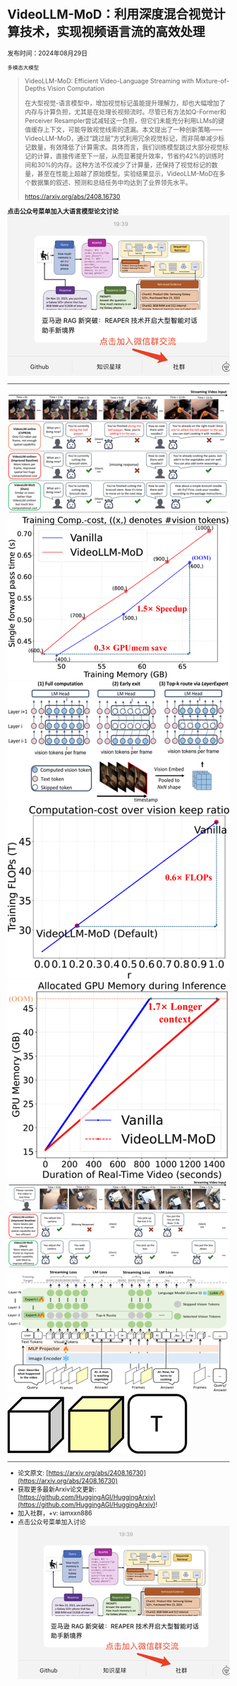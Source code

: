 # VideoLLM-MoD：利用深度混合视觉计算技术，实现视频语言流的高效处理
发布时间：2024年08月29日

`多模态大模型`
> VideoLLM-MoD: Efficient Video-Language Streaming with Mixture-of-Depths Vision Computation
>
> 在大型视觉-语言模型中，增加视觉标记虽能提升理解力，却也大幅增加了内存与计算负担，尤其是在处理长视频流时。尽管已有方法如Q-Former和Perceiver Resampler尝试减轻这一负担，但它们未能充分利用LLMs的键值缓存上下文，可能导致视觉线索的遗漏。本文提出了一种创新策略——VideoLLM-MoD，通过“跳过层”方式利用冗余视觉标记，而非简单减少标记数量，有效降低了计算需求。具体而言，我们训练模型跳过大部分视觉标记的计算，直接传递至下一层，从而显著提升效率，节省约42%的训练时间和30%的内存。这种方法不仅减少了计算量，还保持了视觉标记的数量，甚至在性能上超越了原始模型。实验结果显示，VideoLLM-MoD在多个数据集的叙述、预测和总结任务中均达到了业界领先水平。
>
> https://arxiv.org/abs/2408.16730

**点击公众号菜单加入大语言模型论文讨论**
![](https://raw.githubusercontent.com/HuggingAGI/wx_assets/main/2024/07/31/1722434818326-94339e92-22f1-4472-9d27-fed232f70b5d.jpeg)
<hr />

![](https://raw.githubusercontent.com/HuggingAGI/HuggingArxiv/main/paper_images/2408.16730/x1.png)
![](https://raw.githubusercontent.com/HuggingAGI/HuggingArxiv/main/paper_images/2408.16730/x2.png)
![](https://raw.githubusercontent.com/HuggingAGI/HuggingArxiv/main/paper_images/2408.16730/x3.png)
![](https://raw.githubusercontent.com/HuggingAGI/HuggingArxiv/main/paper_images/2408.16730/x4.png)
![](https://raw.githubusercontent.com/HuggingAGI/HuggingArxiv/main/paper_images/2408.16730/x5.png)
![](https://raw.githubusercontent.com/HuggingAGI/HuggingArxiv/main/paper_images/2408.16730/x6.png)
![](https://raw.githubusercontent.com/HuggingAGI/HuggingArxiv/main/paper_images/2408.16730/x7.png)
![](https://raw.githubusercontent.com/HuggingAGI/HuggingArxiv/main/paper_images/2408.16730/vtoken.png)
![](https://raw.githubusercontent.com/HuggingAGI/HuggingArxiv/main/paper_images/2408.16730/ktoken.png)
![](https://raw.githubusercontent.com/HuggingAGI/HuggingArxiv/main/paper_images/2408.16730/ttoken.png)

<hr />

- 论文原文: [https://arxiv.org/abs/2408.16730](https://arxiv.org/abs/2408.16730)
- 获取更多最新Arxiv论文更新: [https://github.com/HuggingAGI/HuggingArxiv](https://github.com/HuggingAGI/HuggingArxiv)!
- 加入社群，+v: iamxxn886
- 点击公众号菜单加入讨论
![](https://raw.githubusercontent.com/HuggingAGI/wx_assets/main/2024/07/31/1722434818326-94339e92-22f1-4472-9d27-fed232f70b5d.jpeg)